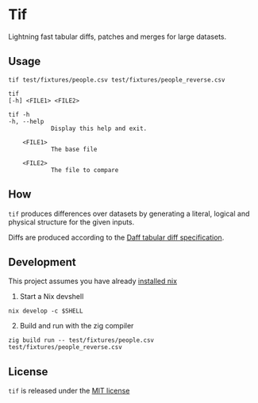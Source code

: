 # Tif

Lightning fast tabular diffs, patches and merges for large datasets.

## Usage

```shell
tif test/fixtures/people.csv test/fixtures/people_reverse.csv
```

```shell
tif
[-h] <FILE1> <FILE2>
```

```shell
tif -h
-h, --help
            Display this help and exit.

    <FILE1>
            The base file

    <FILE2>
            The file to compare
```

## How

`tif` produces differences over datasets by generating a literal, logical and physical structure
for the given inputs.

Diffs are produced according to the [Daff tabular diff specification](http://paulfitz.github.io/daff-doc/spec.html).

## Development

This project assumes you have already [installed nix](https://determinate.systems/posts/determinate-nix-installer)

1. Start a Nix devshell

```shell
nix develop -c $SHELL
```

2. Build and run with the zig compiler

```shell
zig build run -- test/fixtures/people.csv test/fixtures/people_reverse.csv
```

## License

`tif` is released under the [MIT license](./LICENSE)
